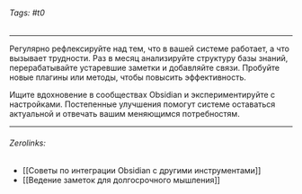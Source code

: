 ###### Tags:  #t0
___
Регулярно рефлексируйте над тем, что в вашей системе работает, а что вызывает трудности. Раз в месяц анализируйте структуру базы знаний, перерабатывайте устаревшие заметки и добавляйте связи. Пробуйте новые плагины или методы, чтобы повысить эффективность.

Ищите вдохновение в сообществах Obsidian и экспериментируйте с настройками. Постепенные улучшения помогут системе оставаться актуальной и отвечать вашим меняющимся потребностям.
___
###### Zerolinks: 
- [[Советы по интеграции Obsidian с другими инструментами]]
- [[Ведение заметок для долгосрочного мышления]]